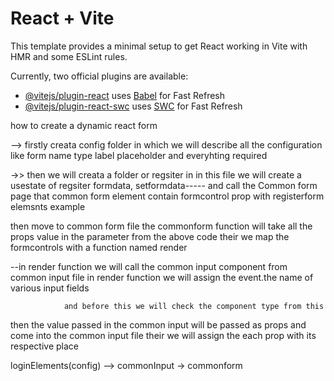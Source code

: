 # React + Vite

This template provides a minimal setup to get React working in Vite with HMR and some ESLint rules.

Currently, two official plugins are available:

- [@vitejs/plugin-react](https://github.com/vitejs/vite-plugin-react/blob/main/packages/plugin-react/README.md) uses [Babel](https://babeljs.io/) for Fast Refresh
- [@vitejs/plugin-react-swc](https://github.com/vitejs/vite-plugin-react-swc) uses [SWC](https://swc.rs/) for Fast Refresh



how to create a dynamic react form

--> firstly creata config folder in which we will describe all the configuration like form name type label placeholder and everyhting required

->> then we will creata a folder or regsiter in in this file we will
create a usestate of regsiter  formdata, setformdata----- and call the 
Common form page that common form element contain formcontrol prop with 
registerform elemsnts example
<!-- <CommonForm
      formControls={registerFormElements}
      formData={registerFormData}
      setFormData={setRegisterFormData}
      buttonText={"register"}
      onHandleSubmit={handleRegisterOnSubmit}
      submit function will remain same like the previous ones
      /> -->

then move to common form file 
the commonform function will take all the props value in the parameter
from the above code
their we map the formcontrols with a function named render

--in render function we will call the common input component from 
common input file in render function we will assign the event.the name of  various input fields
<!-- content = (
          <CommonInput
            label={getCurrentElement.label}
            name={getCurrentElement.name}
            id={getCurrentElement.id}
            placeholder={getCurrentElement.placeholder}
            value={formData[getCurrentElement.name]}
            type={getCurrentElement.type}
            onchange={(event)=>
                setFormData({
                    ...formData,
                    [event.target.name] : event.target.value
                })} -->

                and before this we will check the component type from this
                
<!-- const formTypes = {
  INPUT: "input",
  SELECT: "select",
  TEXTAREA: "textarea",
}; -->

then the value passed in the common input will be passed as props and come into the common input file their we will assign the each prop with
its respective place

loginElements(config)  --> commonInput -> commonform

